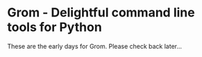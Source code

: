 # Grom - Delightful command line tools for Python

These are the early days for Grom. Please check back later...
